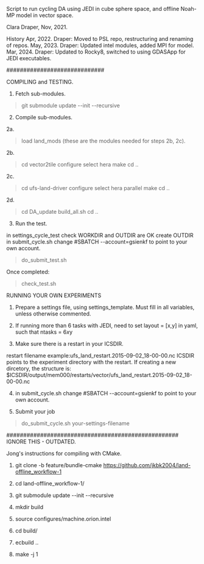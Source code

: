 Script to run cycling DA using JEDI in cube sphere space, and offline Noah-MP model in vector space. 

Clara Draper, Nov, 2021.

History 
Apr, 2022. Draper:  Moved to PSL repo, restructuring and renaming of repos.
May, 2023. Draper: Updated intel modules, added MPI for model.
Mar, 2024. Draper: Updated to Rocky8, switched to using GDASApp for JEDI executables. 

#############################

COMPILING and TESTING.

1. Fetch sub-modules.
>git submodule update --init --recursive

2. Compile sub-modules.

2a. 
>load land_mods
(these are the modules needed for steps 2b, 2c).

2b.
> cd vector2tile 
> configure 
     select hera
> make 
> cd .. 

2c. 
> cd ufs-land-driver
> configure 
  select hera parallel
> make 
> cd ..

2d.
> cd DA_update
> build_all.sh 
> cd .. 

3. Run the test.

 in settings_cycle_test check WORKDIR and OUTDIR are OK
 create OUTDIR
 in submit_cycle.sh change #SBATCH --account=gsienkf to point to your own account.

> do_submit_test.sh 

Once completed:

> check_test.sh

RUNNING YOUR OWN EXPERIMENTS 

1. Prepare a settings file, using settings_template. Must fill in all variables, unless otherwise commented. 

2. If running more than 6 tasks with JEDI, need to set layout = [x,y] in yaml, such that ntasks = 6*x*y

3. Make sure there is a restart in your ICSDIR.

restart filename example:ufs_land_restart.2015-09-02_18-00-00.nc 
ICSDIR points to the experiment directory with the restart. If creating a new dircetory, the structure is: 
$ICSDIR/output/mem000/restarts/vector/ufs_land_restart.2015-09-02_18-00-00.nc 

4. in submit_cycle.sh change #SBATCH --account=gsienkf to point to your own account.

5. Submit your job 

>do_submit_cycle.sh your-settings-filename


###################################################
IGNORE THIS - OUTDATED.

Jong's instructions for compiling with CMake.

1. git clone -b feature/bundle-cmake https://github.com/jkbk2004/land-offline_workflow-1

2. cd land-offline_workflow-1/

3. git submodule update --init --recursive

4. mkdir build

5. source configures/machine.orion.intel

6. cd build/

7. ecbuild ..

8. make -j 1

